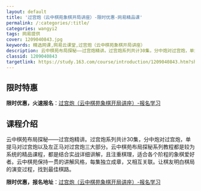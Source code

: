 ```yaml
---
layout: default
title: '过宫炮（云中棋苑象棋开局讲座）-限时优惠-网易精品课'
permalink: /:categories/:title/
categories: wangyi2
tags: 网易提供
cover: 1209040843.jpg
keywords: 精选网课,网易云课堂,过宫炮（云中棋苑象棋开局讲座）
description: 云中棋苑布局探秘——过宫炮精讲。过宫炮系列共计30集，分中炮对过宫炮，单提马对过宫炮以及左正马对过宫炮三大部分。云中棋苑
classid: 1209040843
targetlink: https://study.163.com/course/introduction/1209040843.htm?share=1&shareId=1025206652&utm_campaign=share&utm_medium=iphoneShare&utm_source=&utm_u=1025206652
---
```


## 限时特惠

**限时优惠，火速报名**：[过宫炮（云中棋苑象棋开局讲座）-报名学习](https://study.163.com/course/introduction/1209040843.htm?share=1&shareId=1025206652&utm_campaign=share&utm_medium=iphoneShare&utm_source=&utm_u=1025206652)

## 课程介绍

云中棋苑布局探秘——过宫炮精讲。过宫炮系列共计30集，分中炮对过宫炮，单提马对过宫炮以及左正马对过宫炮三大部分。云中棋苑布局探秘系列教程都是较为系统的精品课程，都是结合实战详细讲解，且注重棋理，适合各个阶程的象棋爱好者。云中棋苑保持一贯的讲解风格，每集独立成章，又相互关联。让棋友明白棋局的演变过程，找到最佳棋路。

**限时优惠，报名地址**：[过宫炮（云中棋苑象棋开局讲座）-报名学习](https://study.163.com/course/introduction/1209040843.htm?share=1&shareId=1025206652&utm_campaign=share&utm_medium=iphoneShare&utm_source=&utm_u=1025206652)

